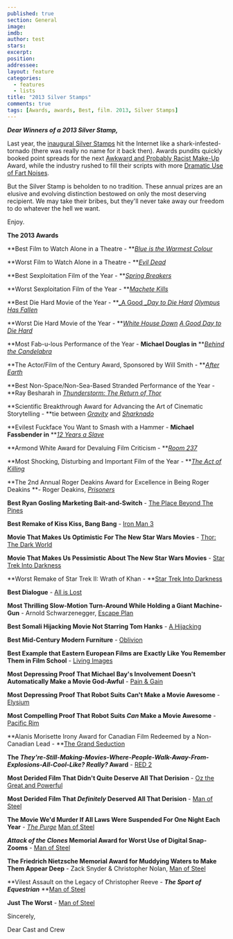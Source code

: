 ```yaml
---
published: true
section: General
image: 
imdb: 
author: test 
stars: 
excerpt: 
position: 
addressee: 
layout: feature
categories:
  - features
  - lists
title: "2013 Silver Stamps"
comments: true
tags: [Awards, awards, Best, film. 2013, Silver Stamps]
---
```


_**Dear Winners of a 2013 Silver Stamp,**_

Last year, the [inaugural Silver Stamps][3] hit the Internet like a shark-infested-tornado (there was really no name for it back then). Awards pundits quickly booked point spreads for the next [Awkward and Probably Racist Make-Up][4] Award, while the industry rushed to fill their scripts with more [Dramatic Use of Fart Noises][5].

   [3]: /letters/2012/12/21/2012-silver-stamps.html
   [4]: /letters/2012/9/10/cloud-atlas.html
   [5]: /letters/2012/10/9/the-master.html

But the Silver Stamp is beholden to no tradition. These annual prizes are an elusive and evolving distinction bestowed on only the most deserving recipient. We may take their bribes, but they'll never take away our freedom to do whatever the hell we want.

Enjoy. 

 

**The 2013 Awards**

 

**Best Film to Watch Alone in a Theatre - **[_Blue is the Warmest Colour_][6]

   [6]: /letters/2013/11/18/blue-is-the-warmest-colour.html

**Worst Film to Watch Alone in a Theatre - **[_Evil Dead_][7]

   [7]: /letters/2013/4/5/evil-dead.html

**Best Sexploitation Film of the Year - **[_Spring Breakers_][8]

   [8]: /letters/2013/3/28/spring-breakers.html

**Worst Sexploitation Film of the Year - **[_Machete Kills_][9]

   [9]: /letters/2013/10/9/machete-kills.html

**Best Die Hard Movie of the Year - **[_A Good _][10]_[Day to Die Hard][10]  [Olympus Has Fallen][11]_

   [10]: /letters/2013/2/15/a-good-day-to-die-hard.html
   [11]: /letters/2013/3/22/olympus-has-fallen.html

**Worst Die Hard Movie of the Year - **_[White House Down][12]  [A Good Day to Die Hard ][13]_

   [12]: /letters/2013/6/28/white-house-down.html
   [13]: /letters/2013/2/15/a-good-day-to-die-hard.html

**Most Fab-u-lous Performance of the Year - **Michael Douglas in** **[_Behind the Candelabra_][14]

   [14]: /letters/2013/5/29/behind-the-candelabra.html

**The Actor/Film of the Century Award, Sponsored by Will Smith - **[_After Earth_][15]

   [15]: /letters/2013/6/7/after-earth.html

**Best Non-Space/Non-Sea-Based Stranded Performance of the Year - **Ray Besharah in [_Thunderstorm: The Return of Thor_][16]

   [16]: /letters/2013/11/6/thunderstorm-the-return-of-thor.html

**Scientific Breakthrough Award for Advancing the Art of Cinematic Storytelling - **tie between [_Gravity_][17] and [_Sharknado_][18]

   [17]: /letters/2013/10/4/gravity.html
   [18]: /letters/2013/7/17/sharknado.html

**Evilest Fuckface You Want to Smash with a Hammer - **Michael Fassbender in** **[_12 Years a Slave_][19]

   [19]: /letters/2013/11/13/12-years-a-slave.html

**Armond White Award for Devaluing Film Criticism - **[_Room 237_][20]

   [20]: /letters/2013/4/9/room-237.html

**Most Shocking, Disturbing and Important Film of the Year - **[_The Act of Killing_][21]

   [21]: /letters/2013/9/13/the-act-of-killing.html

**The 2nd Annual Roger Deakins Award for Excellence in Being Roger Deakins **- Roger Deakins, [_Prisoners_][22] 

   [22]: /letters/2013/9/10/prisoners.html

**Best Ryan Gosling Marketing Bait-and-Switch** - [The Place Beyond The Pines][23]

   [23]: /letters/2013/4/12/the-place-beyond-the-pines.html

**Best Remake of Kiss Kiss, Bang Bang** - [Iron Man 3][24]

   [24]: /letters/2013/5/3/iron-man-3.html

**Movie That Makes Us Optimistic For The New Star Wars Movies** - [Thor: The Dark World][25]

   [25]: /letters/2013/11/8/thor-the-dark-world.html

**Movie That Makes Us Pessimistic About The New Star Wars Movies** - [Star Trek Into Darkness][26]

   [26]: /letters/2013/5/16/star-trek-into-darkness.html

**Worst Remake of Star Trek II: Wrath of Khan - **[Star Trek Into Darkness][27]

   [27]: /letters/2013/5/16/star-trek-into-darkness.html

**Best Dialogue** - [All is Lost][28] 

   [28]: /letters/2013/10/25/all-is-lost.html

**Most Thrilling Slow-Motion Turn-Around While Holding a Giant Machine-Gun** - Arnold Schwarzenegger, [Escape Plan][29] 

   [29]: /letters/2013/10/21/escape-plan.html

**Best Somali Hijacking Movie Not Starring Tom Hanks** - [A Hijacking][30]

   [30]: /letters/2013/8/20/a-hijacking.html

**Best Mid-Century Modern Furniture** - [Oblivion][31]

   [31]: /letters/2013/4/19/oblivion.html

**Best Example that Eastern European Films are Exactly Like You Remember Them in Film School** - [Living Images ][32]

   [32]: /letters/2013/11/20/living-images.html

**Most Depressing Proof That Michael Bay's Involvement Doesn't Automatically Make a Movie God-Awful** - [Pain & Gain][33] 

   [33]: /letters/2013/4/26/pain-gain.html

**Most Depressing Proof That Robot Suits Can't Make a Movie Awesome** - [Elysium][34]

   [34]: /letters/2013/8/9/elysium.html

**Most Compelling Proof That Robot Suits _Can_ Make a Movie Awesome** - [Pacific Rim][35]

   [35]: /letters/2013/7/11/pacific-rim.html

**Alanis Morisette Irony Award for Canadian Film Redeemed by a Non-Canadian Lead - **[The Grand Seduction][36]

   [36]: /letters/2013/9/18/the-grand-seduction.html

**The _They're-Still-Making-Movies-Where-People-Walk-Away-From-Explosions-All-Cool-Like? Really?_ Award** - [RED 2][37]

   [37]: /letters/2013/7/20/red-2.html

**Most Derided Film That Didn't Quite Deserve All That Derision** - [Oz the Great and Powerful][38]

   [38]: /letters/2013/3/8/oz-the-great-and-powerful.html

**Most Derided Film That _Definitely_ Deserved All That Derision** - [Man of Steel][39] 

   [39]: /letters/2013/6/14/man-of-steel.html

**The Movie We'd Murder If All Laws Were Suspended For One Night Each Year** - [_The Purge_][40]  [Man of Steel][41]

   [40]: /letters/2013/6/13/the-purge.html
   [41]: /letters/2013/6/14/man-of-steel.html

**_Attack of the Clones_ Memorial Award for Worst Use of Digital Snap-Zooms** - [Man of Steel][42]

   [42]: /letters/2013/6/14/man-of-steel.html

**The Friedrich Nietzsche Memorial Award for Muddying Waters to Make Them Appear Deep** - Zack Snyder & Christopher Nolan, [Man of Steel][43]

   [43]: /letters/2013/6/14/man-of-steel.html

**Vilest Assault on the Legacy of Christopher Reeve - **_The Sport of Equestrian_** **[Man of Steel][44]

   [44]: /letters/2013/6/14/man-of-steel.html

**Just The Worst** - [Man of Steel][45]

   [45]: /letters/2013/6/14/man-of-steel.html

 

Sincerely,

Dear Cast and Crew